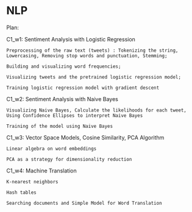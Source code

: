 # NLP

Plan:

C1_w1: Sentiment Analysis with Logistic Regression

    Preprocessing of the raw text (tweets) : Tokenizing the string, Lowercasing, Removing stop words and punctuation, Stemming;

    Building and visualizing word frequencies;

    Visualizing tweets and the pretrained logistic regression model;

    Training logistic regression model with gradient descent


C1_w2: Sentiment Analysis with Naive Bayes

    Visualizing Naive Bayes, Calculate the likelihoods for each tweet, Using Confidence Ellipses to interpret Naive Bayes

    Training of the model using Naive Bayes


C1_w3: Vector Space Models, Cosine Similarity, PCA Algorithm

    Linear algebra on word embeddings

    PCA as a strategy for dimensionality reduction


C1_w4: Machine Translation

    K-nearest neighbors

    Hash tables

    Searching documents and Simple Model for Word Translation
